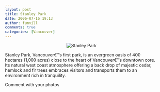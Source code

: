 ```yaml
---
layout: post
title: Stanley Park
date: 2006-07-16 19:13
author: funvill
comments: true
categories: [Vancouver]
---
```


<p style="text-align: center"><img src="http://blog.abluestar.com/public/uploads/2007/04/stanleypark.jpg" alt="Stanley Park" /></p>
Stanley Park, Vancouver€™s first park, is an evergreen oasis of 400 hectares (1,000 acres) close to the heart of Vancouver€™s downtown core. Its natural west coast atmosphere offering a back drop of majestic cedar, hemlock and fir trees embraces visitors and transports them to an environment rich in tranquility.

Comment with your photos
